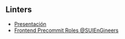 ## Linters

* [Presentación](Linters.pdf)
* [Frontend Precommit Roles @SUIEnGineers](https://github.com/SUI-Components/frontend-pre-commit-rules)

